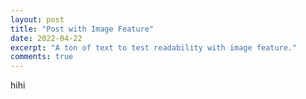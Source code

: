 ```yaml
---
layout: post
title: "Post with Image Feature"
date: 2022-04-22
excerpt: "A ton of text to test readability with image feature."
comments: true
---
```


hihi
